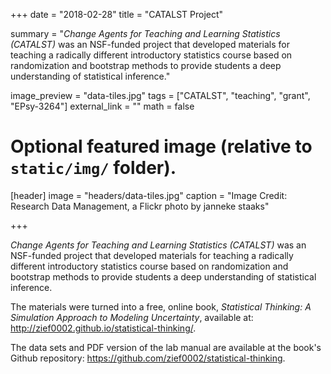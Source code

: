 +++
date = "2018-02-28"
title = "CATALST Project"

summary = "*Change Agents for Teaching and Learning Statistics (CATALST)* was an NSF-funded project that developed materials for teaching a radically different introductory statistics course based on randomization and bootstrap methods to provide students a deep understanding of statistical inference."

image_preview = "data-tiles.jpg"
tags = ["CATALST", "teaching", "grant", "EPsy-3264"]
external_link = ""
math = false

# Optional featured image (relative to `static/img/` folder).
[header]
image = "headers/data-tiles.jpg"
caption = "Image Credit: Research Data Management, a Flickr photo by janneke staaks"

+++

*Change Agents for Teaching and Learning Statistics (CATALST)* was an NSF-funded project that developed materials for teaching a radically different introductory statistics course based on randomization and bootstrap methods to provide students a deep understanding of statistical inference.

The materials were turned into a free, online book, *Statistical Thinking: A Simulation Approach to Modeling Uncertainty*, available at: http://zief0002.github.io/statistical-thinking/. 

The data sets and PDF version of the lab manual are available at the book's Github repository: https://github.com/zief0002/statistical-thinking.
